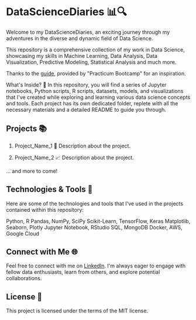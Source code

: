 # DataScienceDiaries 📊🔍
Welcome to my DataScienceDiaries, an exciting journey through my adventures in the diverse and dynamic field of Data Science.

This repository is a comprehensive collection of my work in Data Science, showcasing my skills in Machine Learning, Data Analysis, Data Visualization, Predictive Modeling, Statistical Analysis and much more.

Thanks to the [guide](https://medium.com/practicum-bootcamp/data-science-portfolio-making-the-most-out-of-github-dac98c536ffc), provided by "Practicum Bootcamp" for an inspiration.

What's Inside? 📁
In this repository, you will find a series of Jupyter notebooks, Python scripts, R scripts, datasets, models, and visualizations that I've created while exploring and learning various data science concepts and tools. Each project has its own dedicated folder, replete with all the necessary materials and a detailed README to guide you through.

## Projects 📚
1. Project_Name_1 🚀
Description about the project.

2. Project_Name_2 📈
Description about the project.

... and more to come!

## Technologies & Tools 🔧
Here are some of the technologies and tools that I've used in the projects contained within this repository:

Python, R
Pandas, NumPy, SciPy
Scikit-Learn, TensorFlow, Keras
Matplotlib, Seaborn, Plotly
Jupyter Notebook, RStudio
SQL, MongoDB
Docker, AWS, Google Cloud
## Connect with Me 🌐
Feel free to connect with me on [LinkedIn](https://www.linkedin.com/in/kzahorulko/). I'm always eager to engage with fellow data enthusiasts, learn from others, and explore potential collaborations.

## License 📜
This project is licensed under the terms of the MIT license.
